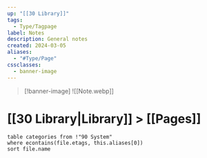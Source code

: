 ```yaml
---
up: "[[30 Library]]"
tags:
  - Type/Tagpage
label: Notes
description: General notes
created: 2024-03-05
aliases:
  - "#Type/Page"
cssclasses:
  - banner-image
---
```

> [!banner-image] ![[Note.webp]]
# [[30 Library|Library]] > [[Pages]]

```dataview
table categories from !"90 System"
where econtains(file.etags, this.aliases[0])
sort file.name
```
